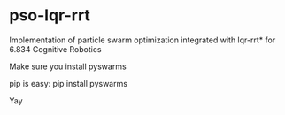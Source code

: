 # pso-lqr-rrt
Implementation of particle swarm optimization integrated with lqr-rrt* for 6.834 Cognitive Robotics

Make sure you install pyswarms

pip is easy: pip install pyswarms

Yay
